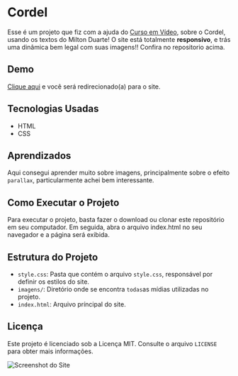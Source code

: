 # Cordel

Esse é um projeto que fiz com a ajuda do [Curso em Vídeo](https://www.youtube.com/c/CursoemV%C3%ADdeo), sobre o Cordel, usando os textos do Milton Duarte! O site está totalmente <strong>responsivo</strong>, e trás uma dinâmica bem legal com suas imagens!! Confira no repositorio acima.

## Demo

[Clique aqui](https://allan-carlos.github.io/Cordel/) e você será redirecionado(a) para o site.

## Tecnologias Usadas

- HTML
- CSS

## Aprendizados

Aqui consegui aprender muito sobre imagens, principalmente sobre o efeito `parallax`, particularmente achei bem interessante.

## Como Executar o Projeto

Para executar o projeto, basta fazer o download ou clonar este repositório em seu computador. Em seguida, abra o arquivo index.html no seu navegador e a página será exibida.

## Estrutura do Projeto

- `style.css`: Pasta que contém o arquivo `style.css`, responsável por definir os estilos do site.
- `imagens/`: Diretório onde se encontra `todas`as mídias utilizadas no projeto.
- `index.html`: Arquivo príncipal do site.

## Licença

Este projeto é licenciado sob a Licença MIT. Consulte o arquivo `LICENSE` para obter mais informações.

![Screenshot do Site](https://imgur.com/gFEcrwW.png)
